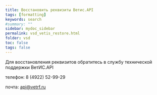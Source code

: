 ```yaml
---
title: Восстановить реквизиты Ветис.API
tags: [formatting]
keywords: search
#summary: ""
sidebar: mydoc_sidebar
permalink: vsd_vetis_restore.html
folder: vsd
toc: false
tags: false
---
```


<style>
.result {
background-color: #000000;
border: 1px solid #dedede;
padding: 10px;
margin-top: 10px;
margin-bottom: 10px;
}
</style>

Для восстановления реквизитов обратитесь в службу технической поддержки ВетИС.API

телефон: 8 (4922) 52-99-29

почта: [api@vetrf.ru](mailto:api@vetrf.ru)